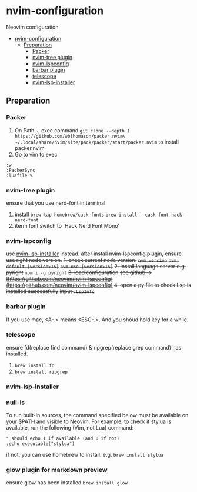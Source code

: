 # nvim-configuration
Neovim configuration
- [nvim-configuration](#nvim-configuration)
  - [Preparation](#preparation)
    - [Packer](#packer)
    - [nvim-tree plugin](#nvim-tree-plugin)
    - [nvim-lspconfig](#nvim-lspconfig)
    - [barbar plugin](#barbar-plugin)
    - [telescope](#telescope)
    - [nvim-lsp-installer](#nvim-lsp-installer)

## Preparation
### Packer
1. On Path `~`, exec command `git clone --depth 1 https://github.com/wbthomason/packer.nvim\
 ~/.local/share/nvim/site/pack/packer/start/packer.nvim` to install packer.nvim
2. Go to vim to exec
```shell
:w
:PackerSync
:luafile %
```
### nvim-tree plugin
ensure that you use nerd-font in terminal
1. install
`brew tap homebrew/cask-fonts`
`brew install --cask font-hack-nerd-font`
2. iterm font
switch to 'Hack Nerd Font Mono'

### nvim-lspconfig
use [nvim-lsp-installer](#nvim-lsp-installer) instead.
~~after install nvim-lspconfig plugin, ensure use right node version.~~
~~1. check current node version.~~
~~`nvm version`~~
~~`nvm default [version>15]`~~
~~`nvm use [version>15]`~~
~~2. install language server e.g. pyright~~
~~`npm i -g pyright`~~
~~3. load configuration~~
~~see github -> [https://github.com/neovim/nvim-lspconfig](https://github.com/neovim/nvim-lspconfig)~~
~~4. open a py file to check Lsp is installed successfully~~
~~input `:LspInfo`~~

### barbar plugin
If you use mac, <A-.> means <ESC-.>.
And you shoud hold <ESC> key for a while.

### telescope
ensure fd(replace find command) & ripgrep(replace grep command) has installed.
1. `brew install fd`
2. `brew install ripgrep`

### nvim-lsp-installer

### null-ls
To run built-in sources, the command specified below must be available on your $PATH and visible to Neovim. For example, to check if stylua is available, run the following (Vim, not Lua) command:
```vimrc
" should echo 1 if available (and 0 if not)
:echo executable("stylua")
```
if not, you can use homebrew to install.
e.g.
`brew install stylua`

### glow plugin for markdown preview
ensure glow has been installed
`brew install glow`
